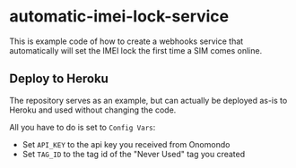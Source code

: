 # automatic-imei-lock-service

This is example code of how to create a webhooks service that automatically will set the IMEI lock the first time a SIM comes online.

## Deploy to Heroku

The repository serves as an example, but can actually be deployed as-is to Heroku and used without changing the code.

All you have to do is set to `Config Vars`:
* Set `API_KEY` to the api key you received from Onomondo
* Set `TAG_ID` to the tag id of the "Never Used" tag you created
